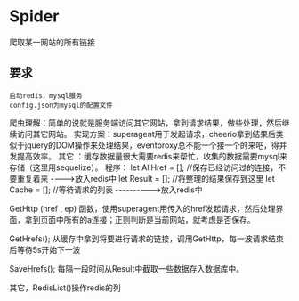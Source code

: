 # Spider
爬取某一网站的所有链接

## 要求
    启动redis，mysql服务
    config.json为mysql的配置文件


爬虫理解：简单的说就是服务端访问其它网站，拿到请求结果，做些处理，然后继续访问其它网站。
实现方案：superagent用于发起请求，cheerio拿到结果后类似于jquery的DOM操作来处理结果，eventproxy总不能一个接一个的来吧，得并发提高效率。
其它      ：缓存数据量很大需要redis来帮忙，收集的数据需要mysql来存储（这里用sequelize）。
程序：
let AllHref = [];      //保存已经访问过的连接，不要重复着来    ---->放入redis中
let Result = [];      //将整理的结果保存到这里
let Cache = [];      //等待请求的列表    ---------->放入redis中

GetHttp (href , ep) 函数，使用superagent用传入的href发起请求，然后处理界面，拿到页面中所有的a连接；正则判断是当前网站，就考虑是否保存。

GetHrefs();   从缓存中拿到将要进行请求的链接，调用GetHttp，每一波请求结束后等待5s开始下一波

SaveHrefs(); 每隔一段时间从Result中截取一些数据存入数据库中。

其它，RedisList()操作redis的列